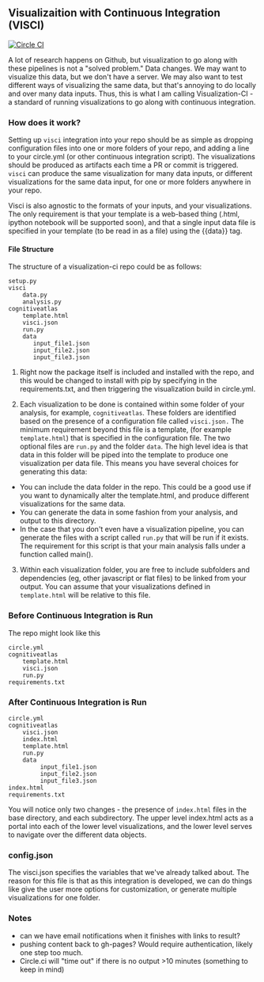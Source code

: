 ## Visualizaition with Continuous Integration (VISCI)

[![Circle CI](https://circleci.com/gh/vsoch/visualization-ci/tree/master.svg?style=svg)](https://circleci.com/gh/vsoch/visualization-ci/tree/master)

A lot of research happens on Github, but visualization to go along with these pipelines is not a "solved problem." Data changes. We may want to visualize this data, but we don't have a server. We may also want to test different ways of visualizing the same data, but that's annoying to do locally and over many data inputs. Thus, this is what I am calling Visualization-CI - a standard of running visualizations to go along with continuous integration. 


### How does it work?
Setting up `visci` integration into your repo should be as simple as dropping configuration files into one or more folders of your repo, and adding a line to your circle.yml (or other continuous integration script). The visualizations should be produced as artifacts each time a PR or commit is triggered. `visci` can produce the same visualization for many data inputs, or different visualizations for the same data input, for one or more folders anywhere in your repo.

Visci is also agnostic to the formats of your inputs, and your visualizations. The only requirement is that your template is a web-based thing (.html, ipython notebook will be supported soon), and that a single input data file is specified in your template (to be read in as a file) using the {{data}} tag.

#### File Structure

The structure of a visualization-ci repo could be as follows:

    setup.py
    visci
        data.py
        analysis.py
    cognitiveatlas
        template.html
        visci.json
        run.py
        data
           input_file1.json
           input_file2.json
           input_file3.json

1. Right now the package itself is included and installed with the repo, and this would be changed to install with pip by specifying in the requirements.txt, and then triggering the visualization build in circle.yml.

2. Each visualization to be done is contained within some folder of your analysis, for example, `cognitiveatlas`. These folders are identified based on the presence of a configuration file called `visci.json.` The minimum requirement beyond this file is a template, (for example `template.html`) that is specified in the configuration file. The two optional files are `run.py` and the folder `data`. The high level idea is that data in this folder will be piped into the template to produce one visualization per data file. This means you have several choices for generating this data:

- You can include the data folder in the repo. This could be a good use if you want to dynamically alter the template.html, and produce different visualizations for the same data.
- You can generate the data in some fashion from your analysis, and output to this directory.
- In the case that you don't even have a visualization pipeline, you can generate the files with a script called `run.py` that will be run if it exists. The requirement for this script is that your main analysis falls under a function called main().

3. Within each visualization folder, you are free to include subfolders and dependencies (eg, other javascript or flat files) to be linked from your output. You can assume that your visualizations defined in `template.html` will be relative to this file. 



### Before Continuous Integration is Run

The repo might look like this

    circle.yml
    cognitiveatlas
        template.html
        visci.json
        run.py
    requirements.txt

### After Continuous Integration is Run

    circle.yml
    cognitiveatlas
        visci.json
        index.html
        template.html
        run.py
        data
             input_file1.json
             input_file2.json
             input_file3.json
    index.html
    requirements.txt

You will notice only two changes - the presence of `index.html` files in the base directory, and each subdirectory. The upper level index.html acts as a portal into each of the lower level visualizations, and the lower level serves to navigate over the different data objects.

### config.json

The visci.json specifies the variables that we've already talked about. The reason for this file is that as this integration is developed, we can do things like give the user more options for customization, or generate multiple visualizations for one folder. 


### Notes
 - can we have email notifications when it finishes with links to result?
 - pushing content back to gh-pages? Would require authentication, likely one step too much.
 - Circle.ci will "time out" if there is no output >10 minutes (something to keep in mind)
